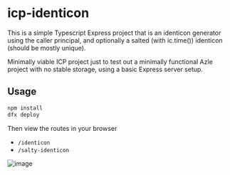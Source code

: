 # icp-identicon

This is a simple Typescript Express project that is an identicon generator using the caller principal, and optionally a salted (with ic.time()) identicon (should be mostly unique).

Minimally viable ICP project just to test out a minimally functional Azle project with no stable storage, using a basic Express server setup.

## Usage

```bash
npm install
dfx deploy
```

Then view the routes in your browser
* `/identicon`
* `/salty-identicon`

![image](https://github.com/aaronmboyd/icp-identicon/assets/13218496/4e3949f5-ed18-4203-b521-3a46cae278da)
